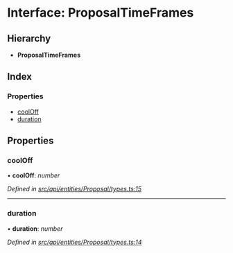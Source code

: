 # Interface: ProposalTimeFrames

## Hierarchy

* **ProposalTimeFrames**

## Index

### Properties

* [coolOff](proposaltimeframes.md#cooloff)
* [duration](proposaltimeframes.md#duration)

## Properties

###  coolOff

• **coolOff**: *number*

*Defined in [src/api/entities/Proposal/types.ts:15](https://github.com/PolymathNetwork/polymesh-sdk/blob/41410c6/src/api/entities/Proposal/types.ts#L15)*

___

###  duration

• **duration**: *number*

*Defined in [src/api/entities/Proposal/types.ts:14](https://github.com/PolymathNetwork/polymesh-sdk/blob/41410c6/src/api/entities/Proposal/types.ts#L14)*
